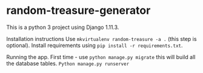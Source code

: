 # random-treasure-generator

This is a python 3 project using Django 1.11.3.

Installation instructions
	Use `mkvirtualenv random-treasure -a .`  (this step is optional).
	Install requirements using `pip install -r requirements.txt`.

Running the app.
	First time - use `python manage.py migrate` this will build all the database tables.
	`Python manage.py runserver`